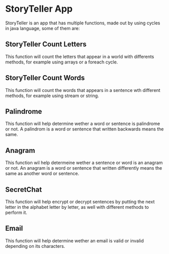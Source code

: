 # StoryTeller App
StoryTeller is an app that has multiple functions, made out by using cycles in java language, some of them are:
## StoryTeller Count Letters
This function will count the letters that appear in a world with differents methods, for example using arrays or a foreach cycle.
## StoryTeller Count Words
This function will count the words that appears in a sentence wth different methods, for example using stream or string.
## Palindrome
This function will help determine wether a word or sentence is palindrome or not. A palindrom is a word or sentence that written backwards means the same.
## Anagram
This function wil help determeine wether a sentence or word is an anagram or not. An anagram is a word or sentence that written differently means the same as another word or sentence.
## SecretChat
This function will help encrypt or decrypt sentences by putting the next letter in the alphabet letter by letter, as well with different methods to perform it.
## Email
This function will help determine wether an email is valid or invalid depending on its characters.
